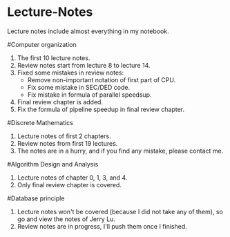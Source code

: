 # Lecture-Notes
Lecture notes include almost everything in my notebook.

#Computer organization
1. The first 10 lecture notes.
2. Review notes start from lecture 8 to lecture 14.
3. Fixed some mistakes in review notes:
	- Remove non-important notation of first part of CPU.
	- Fix some mistake in SEC/DED code.
	- Fix mistake in formula of parallel speedsup.
4. Final review chapter is added.
5. Fix the formula of pipeline speedup in final review chapter.

#Discrete Mathematics
1. Lecture notes of first 2 chapters.
2. Review notes from first 19 lectures.
3. The notes are in a hurry, and if you find any mistake, please contact me.

#Algorithm Design and Analysis
1. Lecture notes of chapter 0, 1, 3, and 4.
2. Only final review chapter is covered.

#Database principle
1. Lecture notes won't be covered (because I did not take any of them), so go and view the notes of Jerry Lu.
2. Review notes are in progress, I'll push them once I finished.